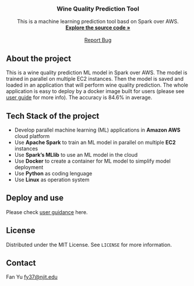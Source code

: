 
<h3 align="center">Wine Quality Prediction Tool</h3>

  <p align="center">
    This is a machine learning prediction tool basd on Spark over AWS.
    <br />
    <a href="https://github.com/konaer/WineQualityPrediction/"><strong>Explore the source code »</strong></a>
    <br />
    <br />
    <a href="https://github.com/konaer/WineQualityPrediction/issues">Report Bug</a>
  </p>


## About the project

This is a wine quality prediction ML model in Spark over AWS. The model is trained in parallel on multiple EC2 instances. Then the model is saved and loaded in an application that will perform wine quality prediction. The whole application is easy to deploy by a docker image built for users (please see <a href="https://github.com/konaer/WineQualityPrediction/blob/main/UserGuidance.pdf">user guide</a> for more info). The accuracy is 84.6% in average.   


## Tech Stack of the project

* Develop parallel machine learning (ML) applications in **Amazon AWS** cloud platform
* Use **Apache Spark** to train an ML model in parallel on multiple **EC2** instances
* Use **Spark’s MLlib** to use an ML model in the cloud
* Use **Docker** to create a container for ML model to simplify model deployment
* Use **Python** as coding lenguage
* Use **Linux** as operation system


## Deploy and use
Please check <a href="https://github.com/konaer/WineQualityPrediction/blob/main/UserGuidance.pdf">user guidance</a> here.


<!-- LICENSE -->
## License

Distributed under the MIT License. See `LICENSE` for more information.

<!-- CONTACT -->
## Contact

Fan Yu fy37@njit.edu
